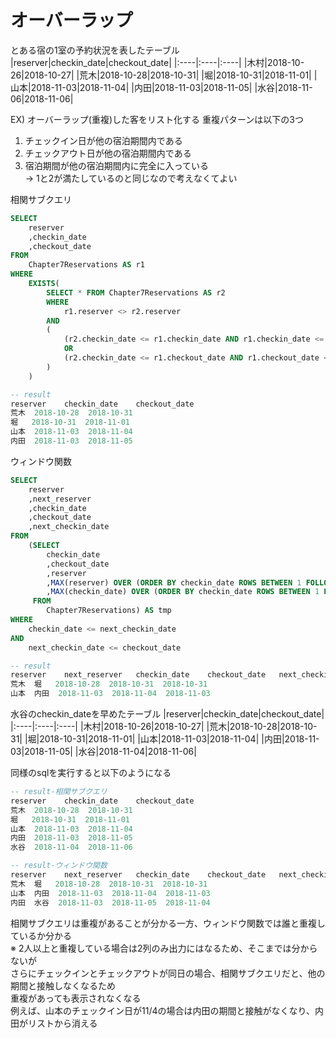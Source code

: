 # オーバーラップ
とある宿の1室の予約状況を表したテーブル
|reserver|checkin_date|checkout_date|
|:----|:----|:----|
|木村|2018-10-26|2018-10-27|
|荒木|2018-10-28|2018-10-31|
|堀|2018-10-31|2018-11-01|
|山本|2018-11-03|2018-11-04|
|内田|2018-11-03|2018-11-05|
|水谷|2018-11-06|2018-11-06|

EX) オーバーラップ(重複)した客をリスト化する
重複パターンは以下の3つ
1. チェックイン日が他の宿泊期間内である
2. チェックアウト日が他の宿泊期間内である
3. 宿泊期間が他の宿泊期間内に完全に入っている  
-> 1と2が満たしているのと同じなので考えなくてよい

相関サブクエリ
``` sql
SELECT
	reserver
	,checkin_date
	,checkout_date
FROM
	Chapter7Reservations AS r1
WHERE
	EXISTS(
		SELECT * FROM Chapter7Reservations AS r2
		WHERE
			r1.reserver <> r2.reserver
		AND
		(
			(r2.checkin_date <= r1.checkin_date AND r1.checkin_date <= r2.checkout_date)
			OR
			(r2.checkin_date <= r1.checkout_date AND r1.checkout_date <= r2.checkout_date)
		)
	)

-- result
reserver	checkin_date	checkout_date
荒木	2018-10-28	2018-10-31
堀	2018-10-31	2018-11-01
山本	2018-11-03	2018-11-04
内田	2018-11-03	2018-11-05
```
ウィンドウ関数
``` sql
SELECT
	reserver
	,next_reserver
	,checkin_date
	,checkout_date
	,next_checkin_date
FROM
	(SELECT
		checkin_date
		,checkout_date
		,reserver
		,MAX(reserver) OVER (ORDER BY checkin_date ROWS BETWEEN 1 FOLLOWING AND 1 FOLLOWING) AS next_reserver
		,MAX(checkin_date) OVER (ORDER BY checkin_date ROWS BETWEEN 1 FOLLOWING AND 1 FOLLOWING) AS next_checkin_date
	 FROM
		Chapter7Reservations) AS tmp
WHERE
	checkin_date <= next_checkin_date
AND
	next_checkin_date <= checkout_date

-- result
reserver	next_reserver	checkin_date	checkout_date	next_checkin_date
荒木	堀	2018-10-28	2018-10-31	2018-10-31
山本	内田	2018-11-03	2018-11-04	2018-11-03
```

水谷のcheckin_dateを早めたテーブル
|reserver|checkin_date|checkout_date|
|:----|:----|:----|
|木村|2018-10-26|2018-10-27|
|荒木|2018-10-28|2018-10-31|
|堀|2018-10-31|2018-11-01|
|山本|2018-11-03|2018-11-04|
|内田|2018-11-03|2018-11-05|
|水谷|2018-11-04|2018-11-06|

同様のsqlを実行すると以下のようになる
``` sql
-- result-相関サブクエリ
reserver	checkin_date	checkout_date
荒木	2018-10-28	2018-10-31
堀	2018-10-31	2018-11-01
山本	2018-11-03	2018-11-04
内田	2018-11-03	2018-11-05
水谷	2018-11-04	2018-11-06

-- result-ウィンドウ関数
reserver	next_reserver	checkin_date	checkout_date	next_checkin_date
荒木	堀	2018-10-28	2018-10-31	2018-10-31
山本	内田	2018-11-03	2018-11-04	2018-11-03
内田	水谷	2018-11-03	2018-11-05	2018-11-04
```
相関サブクエリは重複があることが分かる一方、ウィンドウ関数では誰と重複しているか分かる  
※ 2人以上と重複している場合は2列のみ出力にはなるため、そこまでは分からないが  
さらにチェックインとチェックアウトが同日の場合、相関サブクエリだと、他の期間と接触しなくなるため  
重複があっても表示されなくなる  
例えば、山本のチェックイン日が11/4の場合は内田の期間と接触がなくなり、内田がリストから消える
